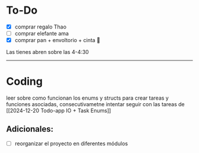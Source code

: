 
# To-Do

- [x] comprar regalo Thao
- [ ] comprar elefante ama
- [x] comprar pan + envoltorio + cinta 🎁 

Las tienes abren sobre las 4-4:30


--- 
#  Coding

leer sobre como funcionan los enums y structs para crear tareas y funciones asociadas, consecutivametne intentar seguir con las tareas de [[2024-12-20 Todo-app IO + Task Enums]]

## Adicionales:
- [ ] reorganizar el proyecto en diferentes módulos

